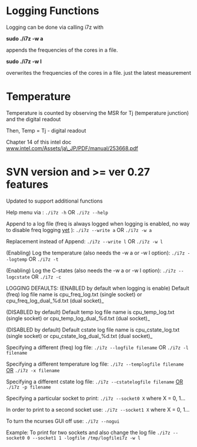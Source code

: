 # Logging Functions #

Logging can be done via calling i7z with

**sudo ./i7z -w a**

appends the frequencies of the cores in a file.

**sudo ./i7z -w l**

overwrites the frequencies of the cores in a file. just the latest measurement


# Temperature #

Temperature is counted by observing the MSR for Tj (temperature junction) and the digital readout

Then, Temp =  Tj - digital readout

Chapter 14 of this intel doc www.intel.com/Assets/ja\_JP/PDF/manual/253668.pdf


# SVN version and >= ver 0.27 features #

Updated to support additional functions

Help menu via : `./i7z -h` OR `./i7z --help`

Append to a log file (freq is always logged when logging is enabled, no way to disable freq logging [yet](yet.md) ):  `./i7z --write a` OR `./i7z -w a`

Replacement instead of Append:  `./i7z --write l` OR `./i7z -w l`

(Enabling) Log the temperature (also needs the -w a or -w l option): `./i7z --logtemp` OR `./i7z -t`

(Enabling) Log the C-states (also needs the -w a or -w l option): `./i7z --logcstate` OR `./i7z -c`

LOGGING DEFAULTS:
(ENABLED by default when logging is enable) Default (freq) log file name is cpu\_freq\_log.txt (single socket) or cpu\_freq\_log\_dual_%d.txt (dual socket)_

(DISABLED by default) Default temp log file name is cpu\_temp\_log.txt (single socket) or cpu\_temp\_log\_dual_%d.txt (dual socket)_

(DISABLED by default) Default cstate log file name is cpu\_cstate\_log.txt (single socket) or cpu\_cstate\_log\_dual_%d.txt (dual socket)_

Specifying a different (freq) log file: `./i7z --logfile filename` OR `./i7z -l filename`

Specifying a different temperature log file: `./i7z --templogfile filename` [OR](OR.md) `./i7z -x filename`

Specifying a different cstate log file: `./i7z --cstatelogfile filename` [OR](OR.md) `./i7z -p filename`

Specifying a particular socket to print: `./i7z --socket0 X`  where X = 0, 1...

In order to print to a second socket use: `./i7z --socket1 X`  where X = 0, 1...

To turn the ncurses GUI off use: `./i7z --nogui`

Example: To print for two sockets and also change the log file `./i7z --socket0 0 --socket1 1 -logfile /tmp/logfilei7z -w l`